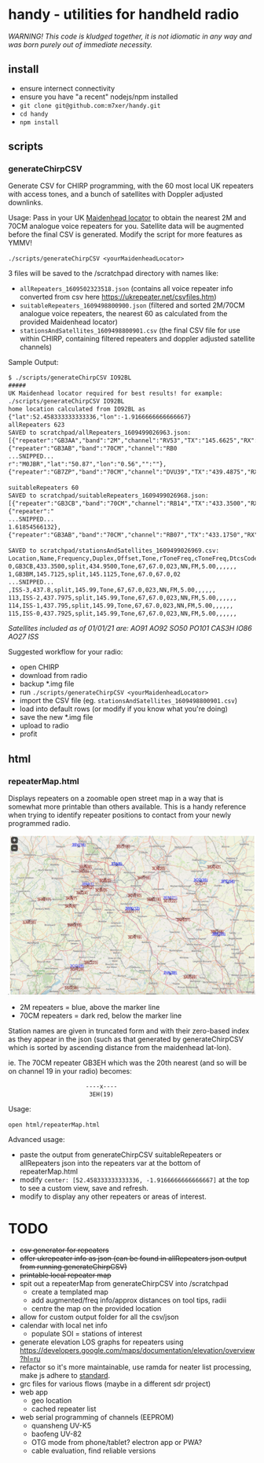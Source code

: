 # handy - utilities for handheld radio

_WARNING! This code is kludged together, it is not idiomatic in any way and was born purely out of immediate necessity._

## install

- ensure internect connectivity
- ensure you have "a recent" nodejs/npm installed
- `git clone git@github.com:m7xer/handy.git`
- `cd handy`
- `npm install`


## scripts

### generateChirpCSV

Generate CSV for CHIRP programming, with the 60 most local UK repeaters with access tones, and a bunch of satellites with Doppler adjusted downlinks.

Usage:
Pass in your UK [Maidenhead locator](https://www.levinecentral.com/ham/grid_square.php) to obtain the nearest 2M and 70CM analogue voice repeaters for you. Satellite data will be augmented before the final CSV is generated. Modify the script for more features as YMMV!

`
./scripts/generateChirpCSV <yourMaidenheadLocator>
`

3 files will be saved to the /scratchpad directory with names like:
- `allRepeaters_1609502323518.json` (contains all voice repeater info converted from csv here https://ukrepeater.net/csvfiles.htm)
- `suitableRepeaters_1609498800900.json` (filtered and sorted 2M/70CM analogue voice repeaters, the nearest 60 as calculated from the provided Maidenhead locator)
- `stationsAndSatellites_1609498800901.csv` (the final CSV file for use within CHIRP, containing filtered repeaters and doppler adjusted satellite channels)

Sample Output:
```
$ ./scripts/generateChirpCSV IO92BL
#####
UK Maidenhead locator required for best results! for example:
./scripts/generateChirpCSV IO92BL
home location calculated from IO92BL as {"lat":52.458333333333336,"lon":-1.9166666666666667}
allRepeaters 623
SAVED to scratchpad/allRepeaters_1609499026963.json:
[{"repeater":"GB3AA","band":"2M","channel":"RV53","TX":"145.6625","RX":"145.0625","mode":"AV","QTHR":"IO81RO","where":"BRISTOL","region":"SW","code":"94.8","keeper":"G4CJZ","lat":"51.59","lon":"-2.54","":""},{"repeater":"GB3AB","band":"70CM","channel":"RB0
...SNIPPED...
r":"M0JBR","lat":"50.87","lon":"0.56","":""},{"repeater":"GB7ZP","band":"70CM","channel":"DVU39","TX":"439.4875","RX":"430.4875","mode":"DSTAR","QTHR":"JO01GQ","where":"CHELMSFORD","region":"SE","code":"","keeper":"G6JYB","lat":"51.71","lon":"0.50","":""}]

suitableRepeaters 60
SAVED to scratchpad/suitableRepeaters_1609499026968.json:
[{"repeater":"GB3CB","band":"70CM","channel":"RB14","TX":"433.3500","RX":"434.9500","mode":"AV","QTHR":"IO92BL","where":"BIRMINGHAM","region":"MIDL","code":"67","keeper":"G8NDT","lat":"52.46","lon":"-1.89","":"","distance":1816.2539887041903},{"repeater":"
...SNIPPED...
1.61854566132},{"repeater":"GB3AB","band":"70CM","channel":"RB07","TX":"433.1750","RX":"434.7750","mode":"AV","QTHR":"IO93FK","where":"SHEFFIELD","region":"NOR","code":"82.5","keeper":"M0GAV","lat":"53.42","lon":"-1.54","":"","distance":109870.7957133422}]

SAVED to scratchpad/stationsAndSatellites_1609499026969.csv:
Location,Name,Frequency,Duplex,Offset,Tone,rToneFreq,cToneFreq,DtcsCode,DtcsPolarity,Mode,TStep,Skip,Comment,URCALL,RPT1CALL,RPT2CALL,DVCODE
0,GB3CB,433.3500,split,434.9500,Tone,67,67.0,023,NN,FM,5.00,,,,,,
1,GB3BM,145.7125,split,145.1125,Tone,67.0,67.0,02
...SNIPPED...
,ISS-3,437.8,split,145.99,Tone,67,67.0,023,NN,FM,5.00,,,,,,
113,ISS-2,437.7975,split,145.99,Tone,67,67.0,023,NN,FM,5.00,,,,,,
114,ISS-1,437.795,split,145.99,Tone,67,67.0,023,NN,FM,5.00,,,,,,
115,ISS-0,437.7925,split,145.99,Tone,67,67.0,023,NN,FM,5.00,,,,,,
```
_Satellites included as of 01/01/21 are: AO91 AO92 SO50 PO101 CAS3H IO86 AO27 ISS_

Suggested workflow for your radio:
- open CHIRP
- download from radio
- backup *.img file
- run `./scripts/generateChirpCSV <yourMaidenheadLocator>`
- import the CSV file (eg. `stationsAndSatellites_1609498800901.csv`)
- load into default rows (or modify if you know what you're doing)
- save the new *.img file
- upload to radio
- profit

## html

### repeaterMap.html

Displays repeaters on a zoomable open street map in a way that is somewhat more printable than others available. This is a handy reference when trying to identify repeater positions to contact from your newly programmed radio.

<!-- ![alt text](/img/repeaterMapSample.png?raw=true) -->
![alt text](https://github.com/m7xer/handy/blob/main/img/repeaterMapSample.png?raw=true)
- 2M repeaters = blue, above the marker line
- 70CM repeaters = dark red, below the marker line

Station names are given in truncated form and with their zero-based index as they appear in the json (such as that generated by generateChirpCSV which is sorted by ascending distance from the maidenhead lat-lon).

ie. The 70CM repeater GB3EH which was the 20th nearest (and so will be on channel 19 in your radio) becomes:
```
                      ----x----
                       3EH(19)
```

Usage:

`
open html/repeaterMap.html  
`

Advanced usage:
- paste the output from generateChirpCSV suitableRepeaters or allRepeaters json into the repeaters var at the bottom of repeaterMap.html
- modify `center: [52.458333333333336, -1.9166666666666667]` at the top to see a custom view, save and refresh.
- modify to display any other repeaters or areas of interest.

# TODO

- ~~csv generator for repeaters~~
- ~~offer ukrepeater info as json (can be found in allRepeaters json output from running generateChirpCSV)~~
- ~~printable local repeater map~~
- spit out a repeaterMap from generateChirpCSV into /scratchpad
  - create a templated map
  - add augmented/freq info/approx distances on tool tips, radii
  - centre the map on the provided location
- allow for custom output folder for all the csv/json
- calendar with local net info
  - populate SOI = stations of interest
- generate elevation LOS graphs for repeaters using https://developers.google.com/maps/documentation/elevation/overview?hl=ru
- refactor so it's more maintainable, use ramda for neater list processing, make js adhere to [standard](https://www.npmjs.com/package/standard).
- grc files for various flows (maybe in a different sdr project)
- web app
  - geo location
  - cached repeater list
- web serial programming of channels (EEPROM)
  - quansheng UV-K5
  - baofeng UV-82
  - OTG mode from phone/tablet? electron app or PWA?
  - cable evaluation, find reliable versions


